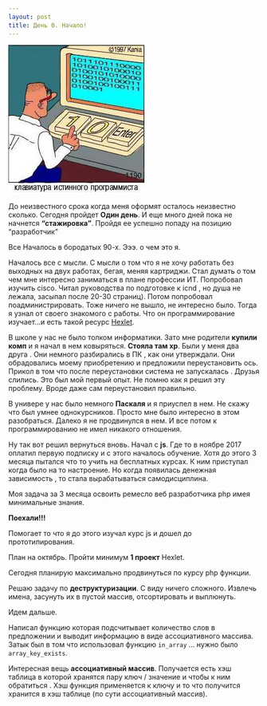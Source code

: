 ```yaml
---
layout: post
title: День 0. Начало!
---
```

![](/images/dayzero.jpg)

До неизвестного срока когда меня оформят осталось неизвестно сколько. Cегодня пройдет **Один день**. И еще много дней пока не начнется **“стажировка”**. Пройдя ее успешно попаду на позицию “разработчик”

Все Началось в бородатых 90-х. Эээ. о чем это я.

Началось все с мысли. С мысли о том что я не хочу работать без выходных на двух работах, бегая, меняя картриджи. Стал думать о том чем мне интересно заниматься в плане профессии ИТ. Попробовал изучить cisco. Читал руководства по подготовке к icnd , но душа не лежала, засыпал после 20-30 страниц). Потом попробовал поадминистрировать. Тоже ничего не вышло, не интересно было. Тогда я узнал от своего знакомого с работы. Что он программирование изучает...и есть такой ресурс [Hexlet](https://ru.hexlet.io).

В школе у нас не было толком информатики. Зато мне родители **купили комп** и я начал в нем  ковыряться. **Стояла там xp**. Были у меня два друга . Они немного разбирались в ПК , как они утверждали. Они обрадовались моему приобретению и предложили переустановить ось. Прикол в том что после переустановки система не запускалась . Друзья слились. Это был мой первый опыт. Не помню как я решил эту проблему. Вроде даже сам переустановил правильно. 

В универе у нас было немного **Паскаля** и я приуспел в нем. Не скажу что был умнее однокурсников. Просто мне было интересно в этом разобраться. Далеко я не продвинулся в нем. И все потом к программированию не имел никакого отношения.

Ну так вот решил вернуться вновь. Начал с **js**. Где то в ноябре 2017 оплатил первую подписку и с этого началось обучение. Хотя до этого 3 месяца пытался что то учить на бесплатных курсах. К ним приступал когда было на то настроение. Но когда появилась денежная зависимость , то стала вырабатываться самодисциплина. 

Моя задача за 3 месяца освоить ремесло веб разработчика php имея минимальные знания. 

**Поехали!!!**

Помогает то что я до этого изучал курс js и дошел до прототипирования.

План на октябрь. Пройти минимум **1 проект** Hexlet.

Сегодня планирую максимально продвинуться по курсу php функции.

Решаю задачу по **деструктуризации**. С виду ничего сложного. Извлечь имена, засунуть их в пустой массив,  отсортировать и выплюнуть. 

Идем дальше.

Написал функцию которая подсчитывает количество слов в предложении и выводит информацию в виде ассоциативного массива.
Затык был в том что использовал функцию `in_array` … нужно было `array_key_exists`.

Интересная вещь **ассоциативный массив**. Получается есть хэш таблица в которой хранятся пару ключ / значение и чтобы к ним обратиться . Хэш функция применяется к ключу и то что получится хранится в хэш таблице (по сути ассоциативный массив).
